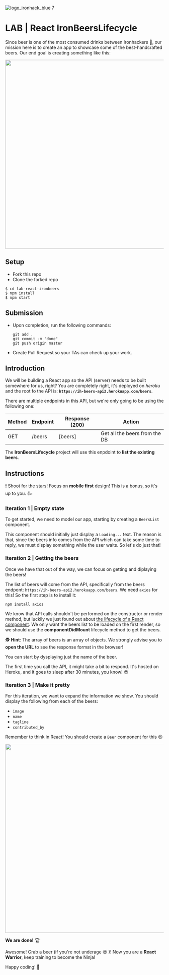 ![logo_ironhack_blue 7](https://user-images.githubusercontent.com/23629340/40541063-a07a0a8a-601a-11e8-91b5-2f13e4e6b441.png)

# LAB | React IronBeersLifecycle

Since beer is one of the most consumed drinks between Ironhackers 🍻, our mission here is to create an app to showcase some of the best-handcrafted beers. Our end goal is creating something like this:

<div style="display: flex; justify-content: center">
<img src="https://user-images.githubusercontent.com/23629340/40706960-96223ade-63ef-11e8-9375-b7b6d091e716.png" height="600px" />
</div>

## Setup

- Fork this repo
- Clone the forked repo

```shell
$ cd lab-react-ironbeers
$ npm install
$ npm start
```

## Submission

- Upon completion, run the following commands:

  ```
  git add .
  git commit -m "done"
  git push origin master
  ```

- Create Pull Request so your TAs can check up your work.

## Introduction

We will be building a React app so the API (server) needs to be built somewhere for us, right? You are completely right, it's deployed on _heroku_ and the root fo the API is:
**`https://ih-beers-api2.herokuapp.com/beers`**.

There are multiple endpoints in this API, but we're only going to be using the following one:

| Method | Endpoint | Response (200) | Action                        |
| ------ | -------- | -------------- | ----------------------------- |
| GET    | /beers   | [beers]        | Get all the beers from the DB |

The **IronBeersLifecycle** project will use this enpdoint to **list the existing beers**.

## Instructions

❗ Shoot for the stars! Focus on **mobile first** design! This is a bonus, so it's up to you. 👍

### Iteration 1 | Empty state

To get started, we need to model our app, starting by creating a `BeersList` component. 

This component should initially just display a `Loading...` text. The reason is that, since the beers info comes from the API which can take some time to reply, we must display something while the user waits. So let's do just that!

### Iteration 2 | Getting the beers

Once we have that out of the way, we can focus on getting and diplaying the beers! 

The list of beers will come from the API, specifically from the beers endpont: `https://ih-beers-api2.herokuapp.com/beers`. We need `axios` for this! So the first step is to install it:

```
npm install axios
```

We know that API calls shouldn't be performed on the constructor or render method, but luckily we just found out about [the lifecycle of a React component](https://reactjs.org/docs/state-and-lifecycle.html#adding-lifecycle-methods-to-a-class). We only want the beers list to be loaded on the first render, so we should use the **componentDidMount** lifecycle method to get the beers.

🕵️ **Hint**: The array of beers is an array of objects. We strongly advise you to **open the URL** to see the response format in the browser!

You can start by dysplaying just the name of the beer.

The first time you call the API, it might take a bit to respond. It's hosted on Heroku, and it goes to sleep after 30 minutes, you know! :wink:

### Iteration 3 | Make it pretty

For this iteration, we want to expand the information we show. You should display the following from each of the beers:

- `image`
- `name`
- `tagline`
- `contributed_by`

Remember to think in React! You should create a `Beer` component for this 😉

<div style="display: flex; justify-content: center">
  <img src="https://user-images.githubusercontent.com/23629340/40706960-96223ade-63ef-11e8-9375-b7b6d091e716.png" height="600px" />
</div>

**We are done!** 🏆

Awesome! Grab a beer (if you're not underage :wink: )! Now you are a **React Warrior**, keep training to become the Ninja!

Happy coding! 💙
